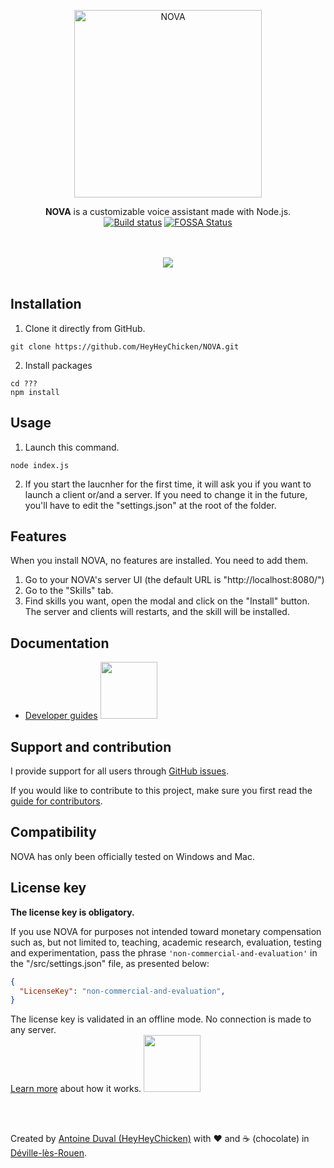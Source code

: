 <div align="center">
 
<a href="//nova-assistant.com" rel="nofollow"><img src="https://github.com/HeyHeyChicken/NOVA/blob/master/resources/github-logo.svg" alt="NOVA" width="300"></a>

**NOVA** is a customizable voice assistant made with Node.js.<br>
[![Build status](https://app.codeship.com/projects/49e80880-5eed-0138-007b-4aba0f3d8bc0/status?branch=master)](https://app.codeship.com/projects/49e80880-5eed-0138-007b-4aba0f3d8bc0)
[![FOSSA Status](https://app.fossa.io/api/projects/git%2Bgithub.com%2FHeyHeyChicken%2FNOVA.svg?type=shield)](https://app.fossa.io/projects/git%2Bgithub.com%2FHeyHeyChicken%2FNOVA?ref=badge_shield)
</div>
<br><br>
<div align="center">
<a href="//nova-assistant.com">
<img src="https://github.com/HeyHeyChicken/NOVA/blob/master/resources/screenshot.jpg">
</a>
</div>

<br>

## Installation

1) Clone it directly from GitHub.
```
git clone https://github.com/HeyHeyChicken/NOVA.git
```
2) Install packages
```
cd ???
npm install
```

## Usage

1) Launch this command.
```
node index.js
```
2) If you start the laucnher for the first time, it will ask you if you want to launch a client or/and a server.
   If you need to change it in the future, you'll have to edit the "settings.json" at the root of the folder.

## Features

When you install NOVA, no features are installed. You need to add them.<br/>
1) Go to your NOVA's server UI (the default URL is "http://localhost:8080/")
2) Go to the "Skills" tab.
3) Find skills you want, open the modal and click on the "Install" button. The server and clients will restarts, and the skill will be installed.

## Documentation

- [Developer guides](//nova-assistant.com/docs) <img width="91" src="https://github.com/HeyHeyChicken/NOVA/blob/master/resources/not-done-yet.jpg">

## Support and contribution

I provide support for all users through [GitHub issues](//github.com/HeyHeyChicken/NOVA/issues).

If you would like to contribute to this project, make sure you first read the [guide for contributors](//github.com/HeyHeyChicken/NOVA/blob/master/CONTRIBUTING.md).

## Compatibility

NOVA has only been officially tested on Windows and Mac.

## License key

**The license key is obligatory.**

If you use NOVA for purposes not intended toward monetary compensation such as, but not limited to, teaching, academic research, evaluation, testing and experimentation, pass the phrase `'non-commercial-and-evaluation'` in the "/src/settings.json" file, as presented below:

```json
{
  "LicenseKey": "non-commercial-and-evaluation",
}
```

The license key is validated in an offline mode.  No connection is made to any server.<br/>
[Learn more](//nova-assistant.com/docs/tutorial-license-key.html) about how it works. <img width="91" src="https://github.com/HeyHeyChicken/NOVA/blob/master/resources/not-done-yet.jpg">

<br>
<br>

Created by [Antoine Duval (HeyHeyChicken)](//antoine.cuffel.fr) with ❤ and ☕ (chocolate) in [Déville-lès-Rouen](//en.wikipedia.org/wiki/Déville-lès-Rouen).
